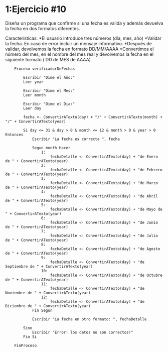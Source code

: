 # 1:Ejercicio #10

Diseña un programa que confirme si una fecha es valida y además devuelva la fecha en dos formatos diferentes.

Características:
*El usuario introduce tres números (día, mes, año)
*Validar la fecha. En caso de error incluir un mensaje informativo.
*Después de validar, devolvemos la fecha en formato DD/MM/AAAA
*Convertimos el número del mes, en el nombre del mes real y devolvemos la fecha en el siguiente formato ( DD de MES de AAAA)

```
    Proceso verificadorDeFechas

        Escribir "Dime el Año:"
        Leer year

        Escribir "Dime el Mes:"
        Leer month

        Escribir "Dime el Dia:"
        Leer day

        fecha <- ConvertirATexto(day) + "/" + ConvertirATexto(month) + "/" + ConvertirATexto(year)

        Si day <= 31 & day > 0 & month <= 12 & month > 0 & year > 0  Entonces
            Escribir "La fecha es correcta ", fecha

            Segun month Hacer
                1:
                    fechaDetalle <- ConvertirATexto(day) + "de Enero de " + ConvertirATexto(year)
                2:
                    fechaDetalle <- ConvertirATexto(day) + "de Febrero de " + ConvertirATexto(year)
                3:
                    fechaDetalle <- ConvertirATexto(day) + "de Marzo de " + ConvertirATexto(year)
                4: 
                    fechaDetalle <- ConvertirATexto(day) + "de Abril de " + ConvertirATexto(year)
                5:
                    fechaDetalle <- ConvertirATexto(day) + "de Mayo de " + ConvertirATexto(year)
                6:
                    fechaDetalle <- ConvertirATexto(day) + "de Junio de " + ConvertirATexto(year)
                7:
                    fechaDetalle <- ConvertirATexto(day) + "de Julio de " + ConvertirATexto(year)
                8:
                    fechaDetalle <- ConvertirATexto(day) + "de Agosto de " + ConvertirATexto(year)
                9:
                    fechaDetalle <- ConvertirATexto(day) + "de Septiembre de " + ConvertirATexto(year)
                10:
                    fechaDetalle <- ConvertirATexto(day) + "de Octubre de " + ConvertirATexto(year)
                11: 
                    fechaDetalle <- ConvertirATexto(day) + "de Noviembre de " + ConvertirATexto(year)
                12:
                    fechaDetalle <- ConvertirATexto(day) + "de Diciembre de " + ConvertirATexto(year)
            Fin Segun

            Escribir "La fecha en otro formato: ", fechaDetalle

        Sino
            Escribir "Error! los datos no son correctos!"
        Fin Si

    FinProceso 
```





